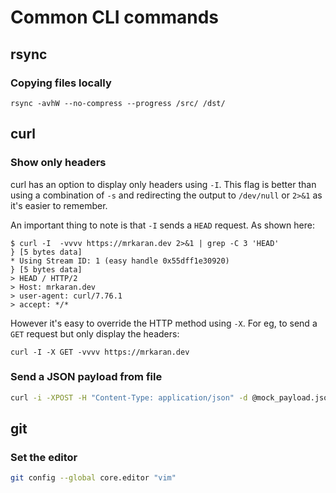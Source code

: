 # Common CLI commands

## rsync

### Copying files locally

```
rsync -avhW --no-compress --progress /src/ /dst/
```

## curl

### Show only headers

curl has an option to display only headers using `-I`. This flag is better than using a combination of `-s` and redirecting the output to `/dev/null` or `2>&1` as it's easier to remember.

An important thing to note is that `-I` sends a `HEAD` request. As shown here:

```shell
$ curl -I  -vvvv https://mrkaran.dev 2>&1 | grep -C 3 'HEAD'
} [5 bytes data]
* Using Stream ID: 1 (easy handle 0x55dff1e30920)
} [5 bytes data]
> HEAD / HTTP/2
> Host: mrkaran.dev
> user-agent: curl/7.76.1
> accept: */*
```

However it's easy to override the HTTP method using `-X`. For eg, to send a `GET` request but only display the headers:

```
curl -I -X GET -vvvv https://mrkaran.dev
```

### Send a JSON payload from file

```sh
curl -i -XPOST -H "Content-Type: application/json" -d @mock_payload.json http://localhost:6000/endpoint
```

## git

### Set the editor

```sh
git config --global core.editor "vim"
```
